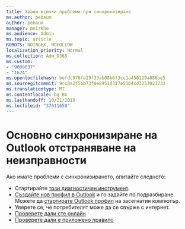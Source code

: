 ```yaml
---
title: Хвани всички проблеми при синхронизиране
ms.author: pebaum
author: pebaum
manager: mnirkhe
ms.audience: Admin
ms.topic: article
ROBOTS: NOINDEX, NOFOLLOW
localization_priority: Normal
ms.collection: Adm_O365
ms.custom:
- "9000037"
- "1674"
ms.openlocfilehash: befdc978fa19f33ab08b6f3cc1a450129a886be5
ms.sourcegitcommit: 9cc8a2f5bb73f0e8951d317e51b4cd3253027733
ms.translationtype: MT
ms.contentlocale: bg-BG
ms.lasthandoff: 10/21/2019
ms.locfileid: "37611650"
---
```

# <a name="basic-outlook-sync-troubleshooting"></a>Основно синхронизиране на Outlook отстраняване на неизправности

Ако имате проблеми с синхронизирането, опитайте следното:

- Стартирайте [този диагностичен инструмент](https://aka.ms/sara-outlooksendreceive).
- [Създайте нов профил в Outlook](https://support.office.com/article/f544c1ba-3352-4b3b-be0b-8d42a540459d) и го задайте по подразбиране. Можете да [стартирате Outlook профил](https://aka.ms/SaRA-OutlookSetupProfile) на засегнатия компютър.
- Уверете се, че потребителят може да се свърже с интернет. 
- [Проверете дали сте онлайн](https://support.office.com/article/2460e4a8-16c7-47fc-b204-b1549275aac9)
- [Проверете дали е приложено правило](https://support.office.com/article/C24F5DEA-9465-4DF4-AD17-A50704D66C59)